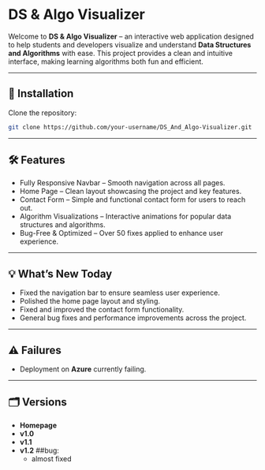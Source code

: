 # DS & Algo Visualizer

Welcome to **DS & Algo Visualizer** – an interactive web application designed to help students and developers visualize and understand **Data Structures and Algorithms** with ease. This project provides a clean and intuitive interface, making learning algorithms both fun and efficient.

---

## 🚀 Installation

Clone the repository: 

```bash
git clone https://github.com/your-username/DS_And_Algo-Visualizer.git
```

---

## 🛠️ Features

- Fully Responsive Navbar – Smooth navigation across all pages.  
- Home Page – Clean layout showcasing the project and key features.  
- Contact Form – Simple and functional contact form for users to reach out.  
- Algorithm Visualizations – Interactive animations for popular data structures and algorithms.  
- Bug-Free & Optimized – Over 50 fixes applied to enhance user experience.  

---

## 💡 What’s New Today

- Fixed the navigation bar to ensure seamless user experience.  
- Polished the home page layout and styling.  
- Fixed and improved the contact form functionality.  
- General bug fixes and performance improvements across the project.  

---

## ⚠️ Failures

- Deployment on **Azure** currently failing.  

---

## 🗂️ Versions

- **Homepage**  
- **v1.0**  
- **v1.1**  
- **v1.2**
##bug:
  - almost fixed
